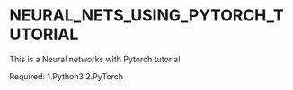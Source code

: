 # NEURAL_NETS_USING_PYTORCH_TUTORIAL

This is a Neural networks with Pytorch tutorial 

Required:
    1.Python3
    2.PyTorch
